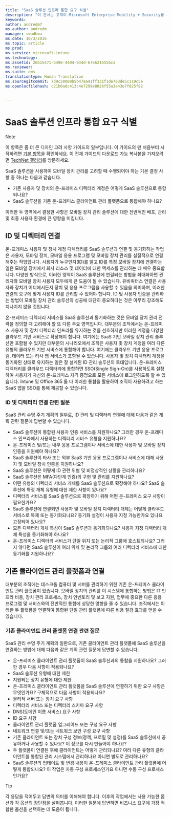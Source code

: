 ```yaml
---
title: "SaaS 솔루션 인프라 통합 요구 식별"
description: "이 문서는 고객이 Microsoft Enterprise Mobility + Security를 사용하여 Microsoft 모바일 장치 관리 솔루션을 계획하고 디자인할 때 소프트웨어를 필요한 서비스 인프라 통합 요구 사항으로 식별할 수 있도록 지원합니다."
keywords: 
author: andredm7
ms.author: andredm
manager: swadhwa
ms.date: 10/3/2016
ms.topic: article
ms.prod: 
ms.service: microsoft-intune
ms.technology: 
ms.assetid: 26b15471-b496-4404-934d-67e621655bca
ms.reviewer: 
ms.suite: ems
translationtype: Human Translation
ms.sourcegitcommit: 7d9c38008b5b47ea41ff331f1de763de5c119c5e
ms.openlocfilehash: c21b0a8c413c4e7299e8026f55a3e43e7f825f82


---
```


# <a name="identify-saas-solution-infrastructure-integration-needs"></a>SaaS 솔루션 인프라 통합 요구 식별

>[!NOTE]
>이 항목은 좀 더 큰 디자인 고려 사항 가이드의 일부입니다. 이 가이드의 맨 처음부터 시작하려면 [기본 항목](mdm-design-considerations-guide.md)을 확인하세요. 이 전체 가이드의 다운로드 가능 복사본을 가져오려면 [TechNet 갤러리](https://gallery.technet.microsoft.com/Mobile-Device-Management-7d401582)를 방문하세요.

SaaS 솔루션을 사용하여 모바일 장치 관리를 고려할 때 수행되어야 하는 기본 결정 사항 중 하나는 다음과 같습니다.

- 기존 사용자 및 장치의 온-프레미스 디렉터리 계정은 어떻게 SaaS 솔루션으로 통합되나요?
- SaaS 솔루션을 기존 온-프레미스 클라이언트 관리 플랫폼으로 통합해야 하나요?

이러한 두 영역에서 결정한 사항은 모바일 장치 관리 솔루션에 대한 전반적인 배포, 관리 및 최종 사용자 환경에 큰 영향을 미칩니다.

## <a name="identity-and-directory-connectivity"></a>ID 및 디렉터리 연결

온-프레미스 사용자 및 장치 계정 디렉터리를 SaaS 솔루션과 연결 및 동기화하는 작업은 사용자, 모바일 장치, 모바일 응용 프로그램 및 모바일 장치 관리를 실질적으로 연결해주는 작업입니다. 사용자가 누구인지(ID)를 알고 ID를 특정 모바일 장치에 연결하는 일은 모바일 장치에서 회사 리소스 및 데이터에 대한 액세스를 관리하는 데 매우 중요합니다. 다양한 방식으로, 이러한 영역이 SaaS 솔루션에 연결되는 방법을 최대화하면 관리자와 모바일 장치 사용자 모두에게 큰 도움이 될 수 있습니다.  유비쿼터스 연결은 사용자와 장치가 어디에서든지 장치 및 응용 프로그램을 사용할 수 있음을 의미하며, 이러한 연결의 요구에 맞게 사용자 ID를 관리할 수 있어야 합니다. ID 및 사용자 인증을 관리하는 방법이 모바일 장치 관리 솔루션의 성공에 대단히 중요하다는 것은 아무리 강조해도 지나치지 않을 것입니다.

온-프레미스 디렉터리 서비스를 SaaS 솔루션과 동기화하는 것은 모바일 장치 관리 전략을 정의할 때 고려해야 할 또 다른 주요 영역입니다. 대부분의 조직에서는 온-프레미스 사용자 및 장치 디렉터리 인프라를 유지하는 것을 선호하지만 이러한 계정을 다양한 클라우드 기반 서비스로 확장해야 합니다. 여기에는 SaaS 기반 모바일 장치 관리 솔루션만 포함될 수 있지만 대부분의 시나리오에서 조직은 사용자 및 장치 계정을 여러 다른 유형의 클라우드 기반 서비스에 통합해야 합니다. 여기에는 클라우드 기반 응용 프로그램, 데이터 또는 타사 웹 서비스가 포함될 수 있습니다. 사용자 및 장치 디렉터리 계정을 동기화된 상태로 유지하는 일은 잘 설계된 ID 관리 솔루션의 토대입니다. 온-프레미스 디렉터리를 클라우드 디렉터리에 통합하면 SSO(Single Sign-On)를 사용하도록 설정하여 사용자가 자신의 온-프레미스 자격 증명으로 모든 서비스에 로그인하도록 할 수 있습니다. <token>Intune</token> 및 Office 365 둘 다 이러한 통합을 활용하여 조직이 사용하려고 하는 SaaS 앱을 SSO를 통해 제공할 수 있습니다.

### <a name="identity-and-directory-connectivity-questions"></a>ID 및 디렉터리 연결 관련 질문

SaaS 관리 수명 주기 계획의 일부로, ID 관리 및 디렉터리 연결에 대해 다음과 같은 계획 관련 질문에 답변할 수 있습니다.

- SaaS 솔루션이 통합된 사용자 인증 서비스를 지원하나요? 그러한 경우 온-프레미스 인프라에서 사용하는 디렉터리 서비스 유형을 지원하나요?
- 온-프레미스 및/또는 내부 응용 프로그램이나 서비스에 대한 사용자 및 모바일 장치 인증을 지원해야 하나요?
- SaaS 솔루션이 타사 또는 외부 SaaS 기반 응용 프로그램이나 서비스에 대해 사용자 및 모바일 장치 인증을 지원하나요?
- SaaS 솔루션은 어떻게 ID 관련 위협 및 비정상적인 상황을 관리하나요?
- SaaS 솔루션은 MFA(다단계 인증)의 구현 및 관리를 지원하나요?
- 어떤 유형의 디렉터리 서비스 개체를 SaaS 솔루션으로 확장해야 하나요? SaaS 솔루션에 특정 개체 유형에 대한 제한 사항이 있나요?
- 디렉터리 서비스를 SaaS 솔루션으로 확장하기 위해 어떤 온-프레미스 요구 사항이 필요한가요?
- SaaS 솔루션에 연결되면 사용자 및 모바일 장치 디렉터리 개체는 어떻게 클라우드 서비스로 복제 또는 동기화되나요? 동기화 설정이 사용자 지정 가능한가요 있나요 고정되어 있나요?
- 모든 디렉터리 개체 특성이 SaaS 솔루션과 동기화되나요? 사용자 지정 디렉터리 개체 특성을 동기화해야 하나요?
- 온-프레미스 디렉터리 서비스가 단일 위치 또는 논리적 그룹에 호스트되나요? 그러지 않다면 SaaS 솔루션이 여러 위치 및 논리적 그룹의 여러 디렉터리 서비스에 대한 동기화를 지원하나요?

## <a name="connecting-with-existing-client-management-platforms"></a>기존 클라이언트 관리 플랫폼과 연결

대부분의 조직에는 데스크톱 컴퓨터 및 서버를 관리하기 위한 기존 온-프레미스 클라이언트 관리 플랫폼이 있습니다. 모바일 장치의 관리를 이 시스템에 통합하는 방법은 IT 인프라 비용, 장치 관리 프로세스, 장치 인벤토리 및 보고 지원, 업무에 중요한 다른 응용 프로그램 및 서비스와의 전반적인 통합에 상당한 영향을 줄 수 있습니다. 조직에서는 이러한 두 플랫폼을 연결하여 통합된 단일 관리 플랫폼에 따른 비용 절감 효과를 얻을 수 있습니다.

### <a name="connecting-existing-client-management-platforms-questions"></a>기존 클라이언트 관리 플랫폼 연결 관련 질문

SaaS 관리 수명 주기 계획의 일환으로, 기존 클라이언트 관리 플랫폼에 SaaS 솔루션을 연결하는 방법에 대해 다음과 같은 계획 관련 질문에 답변할 수 있습니다.

- 온-프레미스 클라이언트 관리 플랫폼이 SaaS 솔루션과의 통합을 지원하나요? 그러한 경우 다음 사항이 적용되나요?
 - SaaS 솔루션 유형에 대한 제한
 - 지원되는 장치 유형에 대한 제한
- 온-프레미스 클라이언트 관리 플랫폼을 SaaS 솔루션에 연결하기 위한 요구 사항은 무엇인가요? 구체적으로 다음 사항이 적용되나요?
 - 물리적 서버 또는 장치 요구 사항
 - 디렉터리 서비스 또는 디렉터리 스키마 요구 사항
 - DNS(도메인 이름 서비스) 요구 사항
 - ID 요구 사항
 - 클라이언트 관리 플랫폼 업그레이드 또는 구성 요구 사항
 - 네트워크 연결 및/또는 네트워크 보안 구성 요구 사항
- 기존 클라이언트 또는 장치 구성 정보(정책, 프로필 및 설정)를 SaaS 솔루션에서 공유하거나 사용할 수 있나요? 이 정보를 다시 만들어야 하나요?
- 두 플랫폼이 연결된 후에 클라이언트는 어떻게 관리되나요? 여러 다른 유형의 클라이언트를 통합된 관리 시스템에서 관리하나요 아니면 별도로 관리하나요?
- SaaS 솔루션의 업데이트 및 변경 내용이 온-프레미스 클라이언트 관리 플랫폼에 어떻게 통합되나요? 이 작업은 자동 구성 프로세스인가요 아니면 수동 구성 프로세스인가요?

>[!TIP]
>각 응답을 적어두고 답변의 의미를 이해해야 합니다. 이후의 작업에서는 사용 가능한 옵션과 각 옵션의 장단점을 살펴봅니다.  이러한 질문에 답변하면 비즈니스 요구에 가장 적합한 옵션을 선택하는 데 도움이 됩니다.



<!--HONumber=Nov16_HO4-->


